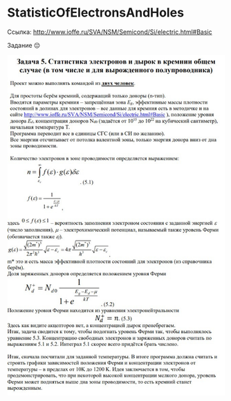 # StatisticOfElectronsAndHoles

Ссылка: 
http://www.ioffe.ru/SVA/NSM/Semicond/Si/electric.html#Basic

Задание :pensive:

![Heyo](docs/task.jpg)
